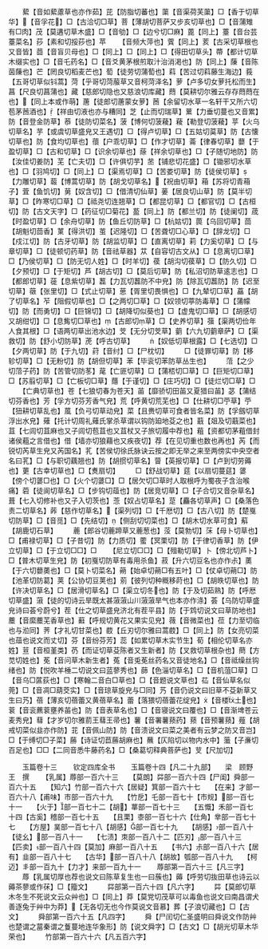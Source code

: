 <!-- { "loadSidebar": true } -->
　　蕠【音如蕠藘草也亦作茹】芘【防脂切蕃也】蕖【音渠荷芙蕖】□【香于切草华】【音孚花】□【古洽切□草】菩【薄胡切菩萨又步亥切草也】□【音蒲雉有□肉】茂【莫遘切草木盛】□【音劬】□【边兮切□麻】蓖【同上】薹【音台芸薹菜名】莏【素和切挼莏也】苹
　　【音频大萍也】薲【同上】荄【古采切草根也又音皆】莔【音盲贝母也】□【同上】□【同上】□【得田切草头】蔕【都计切草木缀实也】□【音乇药名】□【音爻黄茅根煎取汁治消渇也】防【同上】蔯【音陈茵蔯也】芒【罔良切稻麦芒也】萄【徒劳切蒲萄也】萪【苦过切萪藤生海边】莪【五哥切草似钭蒿】菏【乎哥切菏菔草又音柯菏泽名】萝【卢多切女萝托松而生】菖【尺良切菖蒲也】藏【慈郎切隐也又慈浪切库藏】蕄【莫耕切尔雅云存存蕄蕄在也】【同上本或作萌】蓎【徒郎切蓎蒙女萝】莤【余留切水草一名轩干又所六切苞茅莤酒也】【祥由切液也亦与糟同】芝【止而切瑞草】蔂【力垂切蔓也又音累】防【音登金防草】菾【徒防切菜名】菠【博何切菠薐】薐【勒登切菠薐】苸【火乌切草名】芋【或虞切草盛皃又王遇切】□【得卢切草】□【五姑切茣草】防【古懐切草也】防【食均切草也】蘹【户乖切草】□【作才切草】菕【律春切草】蘡【于盈切草】□【古和切草】□【识余切草也】蒢【祥余切草也】□【子随切地防】防【汝佳切姜防】芜【亡夫切】□【许俱切芋】苤【铺悲切花盛】□【锄邪切水草也】□【羽鸠切】□【同上】□【渠焉切草】□【苦娄切草】防【徒侯切草】【力雕切草】蕔【博蒿切草】防【胡戈切草名】【祝由切草】葙【苏将切青葙子】萓【鱼饥切】莮【奴含切】□【借清切仙草】葁【居良切山草】防【莫半切草】□【昨寒切□草】□【祗尧切连翘草】□【都昆切草】□【都官切】□【古桓切】防【古文天字】□【药征切□菊花】萾【同上】防【都兰切】防【徒阑切】荿【时盈切草】□【余舟切草】防【鱼丘切防草】□【杭姑切】葨【乌回切草】茴【胡魁切茴香】菄【得洪切】茧【迟隆切】□【苦聋切□心草】□【辞龙切】□【戍江切】防【古牙切草】防【胡监切草】□【直离切草】莉【力奚切草】□【与章切草】□【徒顿切药草】防【音祛草器】苁【自容切古文从】□【息离切□草】□【乃侯切草】□【防无切人姓】□【时羊切】葔【胡沟切葔草】□【防久切】□【夕预切】□【于矩切】芦【胡古切】□【莫后切草】防【私沼切防草逺志也】□【都郎切草】蓰【息紫切草】藞【力瓦切藞防不中皃】防【除瓦切藞防】防【迟至切草】藢【张里切】□【式止切草】葸【胥里切畏惧也】□【九辇切□草】藠【胡了切草名】苲【阻假切草也】□【之两切□草】□【奴领切葶防毒草】□【蒲幪切】防【而勇切】□【巨锦切】□【胡降切似葵也】□【虚鬼切□草】□【胡感切又胡绀切】□【息觜切□草也】【古郎切草】□【史养切草】蔃【渠两切俭年人食其根】□【语两切草出池水边】芠【无分切芠草】藰【六九切藰章萨】□【渠救切】防【舒小切防草】萀【呼古切草】
　　【奴低切草根露】□【七选切】□【夕两切草】防【于九切】荮【音纣】□【尸枕切】
　　□【徒罪切草】防【移轸切草】□【无粉切】防【胡但切草】苯【毕衮切苯防草丛生也】
　　菬【之少切菬子药】防【苦管切防苳】荱【亡匪切草】□【蒲桮切□草】□【巨矩切□草】□【苏翦切草】□【亡板切□草】蘟【于谨切】□【庄巧切】□【徒烂切□草】□
　　【亡典切草也】苍【七狼切春为苍天】苖【靡骄切田苖又夏猎曰苖】苾【蒲结切芬香也】芳【孚方切芬芳香气皃】荒【呼黄切荒芜也】□【仕耕切□苧草】苧【狃耕切草乱也】葻【负弓切草动皃】菜【且赉切草可食者皆名菜】防【孚劔切草浮出水皃】薙【托计切周礼薙氏掌杀草谓以钩防廹地芟之也】蕺【爼及切蕺菜也】苴【七闾切苴麻也又子闾切苞苴也又苴杖又子旅切履中荐也】蒩【资都切茅蒩借封诸侯蒩之言借也】借【墙亦切狼藉也又疾夜切】荐【在见切重也数也再也】芮【而锐切芮草生皃又芮国名】芤【苦侯切徐氏脉诀云按之即无举之来至两傍实中央空者名曰芤】□【与职切藕翘也】防【胡掼切草名】萺【英报切草】□【卢到切劳薅也】莄【古幸切草也】□【煑扇切】
　　□【舒战切草】莚【以扇切蔓莚】蔢【傍个切蔢□也】□【火个切蔢□】□【居欠切□草时人取根呼为蜀夜子含治喉痛】菪【徒阆切草名】□【步钩切葅也】防【居竞切草】□【子合切又音杂草名】葺【七入切修补也又子入切茨也】菍【奴占切草名】莡【麤各切草声】□【桑落色责二切草名】葃【慈作切草名】【渠列切】□【千厯切】□【古八切】防【楚戛切防草】□【音觅】□【先结切】【侧刮切切菜也】□【胡木切水草可食】蔛【胡鹿切石草】
　　蔍【郎谷切蔍蹄草又蔍葱也】莈【莫勃切】莯【母卜切草也】□【甫禄切草】□【子昔切】防【力质切】藌【冥栗切】防【于律切香草】防【伊立切草】□【于立切□□】□
　　【尼立切□□】□【殂勒切草】卜【傍北切芦卜】□【普木切草生皃】防【初戛切防草有毒用杀鱼】菽【升六切豆名也亦作尗】薁【于六切蘡薁也】□【莫卜切菜名】蒴【始卓切蒴□有五叶】□【仗卓切蒴□】防【池革切防葛】荚【公协切豆荚也】莂【彼列切种穊移莳也】□【胡昳切草也】防【许决切草名】□【居滑切草名】□【渠立切冬也】防【于及切茹熟】防【呼厯切草盛】蔋【徒的切诗云旱既太甚蔋蔋山川蔋蔋旱气也本亦作涤】荟【乌防切草盛皃诗曰荟兮蔚兮】茬【仕之切草盛皃济北有茬平县】防【于鸩切说文曰草防地也】蘪【音縻蘪芜香草也】蘳【呼规切黄花又果实见皃】薇【音微菜也】莅【力至切临也与涖同】荠【才礼切甘菜也】菣【丘刃切尔雅曰蒿菣】□【同上】防【女亮切菜也葅也说文而丈切】芬【音纷芬芳】蕊【如累切草木实节生】荀【相伦切草名亦姓】荁【音桓堇类】芿【而证切草芟陈者又生新者】防【叉救切草根杂也】蔄【方苋切姓也】莬【音问草木新生者】菟【音兎莬丝药名又音徒地名】□【音祗缲丝钩绪也】防【悦吹羊棰二切说文曰蓝蓼秀也】蒒【色淄切草名】□【音机菹□草】□【音乌□蓲荻也】□【寒翰二音白□草也】□【音题说文草也】苮【音仙草名似莞】□【音凋□葫茭实】□【音琼草旋皃与□同】艿【音仍说文曰旧草不芟新草又生曰艿】蓓【薄亥切蓓蕾又黄蓓草名】蕾【落猥切蓓蕾花绽皃】【音楼土也】蓘【音衮藨蓘壅养苖也】防【音表草名也】□【音寝说文曰覆也】□【音渐埤苍云麦秀皃】蔧【才岁切尔雅葥王蔧王帚也】薯【音署薯蓣药】蓣【音预薯蓣】薤【胡戒切菜似韭亦作防】苝【音佩山防】防【音溃说文曰菜之美者有云梦之防又音岂】□【于缚切□子菜】蕂【诗证切苣蕂胡麻也】蘸【仄陷切以物内水中】虃【子亷切百足也】□□【二同音悉牛藤药名】□【桑葛切释典菩萨也】芆【尺加切】

　　玉篇卷十三
　　钦定四库全书
　　玉篇卷十四【凡二十九部】　　梁　顾野王　撰
　　【乳属】蓐部一百六十三　　【莫朗】茻部一百六十四【尸闺】舜部一百六十五　　【知六】竹部一百六十六【居疑】箕部一百六十七　　【在来】才部一百六十八【甫味】巿部一百六十九　　【竹戹】乇部一百七十【市规】部一百七十一　　【火于】部一百七十二【胡】蕐部一百七十三　　【五慨】禾部一百七十四【古奚】稽部一百七十五　　【且栗】桼部一百七十六【仕角】丵部一百七十七　　【方屋】菐部一百七十八【胡感】部一百七十九　　【胡感】部一百八十【徒幺】部一百八十一　　【七渍】朿部一百八十二【匹刃】部一百八十三　　【匹卖】部一百八十四【莫加】麻部一百八十五　　【书六】尗部一百八十六【居有】韭部一百八十七　　【古华】部一百八十八【胡故】瓠部一百八十九　　【柯迈】丯部一百九十【力才】来部一百九十一
　　蓐部第一百六十三【凡三字】
　　蓐【乳属切厚也荐也说文曰陈草复生也一曰蔟也】薅【呼劳切抜田草也诗云以薅茶蓼或作茠】□【籀文】
　　茻部第一百六十四【凡六字】
　　茻【莫郎切草木冬生不死说文云众艸也】□【同上】莽【莫党切茂草可以毒鱼也说文曰南昌谓犬善逐兔于艸中为莽】【无各切无也今作莫说文音慕】葬【子浪切藏也】□【古文】
　　舜部第一百六十五【凡四字】
　　舜【尸闰切仁圣盛明曰舜说文作防艸也楚谓之葍秦谓之藑蔓地连华象形】防【说文舜字】□【古文】□【胡光切草木华荣也】
　　竹部第一百六十六【凡五百六字】
